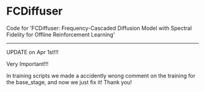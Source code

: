 # FCDiffuser
Code for 'FCDiffuser: Frequency-Cascaded Diffusion Model with Spectral Fidelity for Offline Reinforcement Learning'


*******
UPDATE on Apr 1st!!! 

Very Important!!!

In training scripts we made a accidently wrong comment on the training for the base_stage, and now we just fix it! Thank you!
